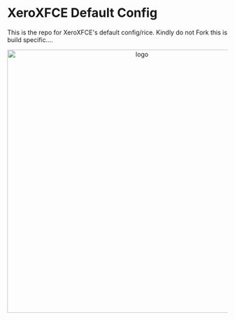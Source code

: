 # XeroXFCE Default Config

This is the repo for XeroXFCE's default config/rice. Kindly do not Fork this is build specific....

<p align="center">
    <img width="600" src="https://i.imgur.com/ZRV75N6.png" alt="logo">
</p>

